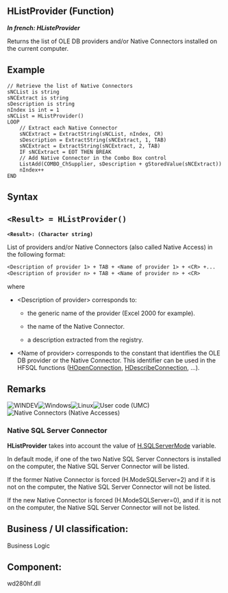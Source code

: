 
## HListProvider (Function)

***In french: HListeProvider***



<a name="XUse"></a>
<a name="Use"></a>
<a name="description"></a>
Returns the list of OLE DB providers and/or Native Connectors installed on the current computer.


<a name="Example1"></a>
<a name="sample_code"></a>

## Example


```wl
// Retrieve the list of Native Connectors
sNCList is string
sNCExtract is string
sDescription is string
nIndex is int = 1
sNCList = HListProvider()
LOOP
	// Extract each Native Connector
	sNCExtract = ExtractString(sNCList, nIndex, CR)
	sDescription = ExtractString(sNCExtract, 1, TAB)
	sNCExtract = ExtractString(sNCExtract, 2, TAB)
	IF sNCExtract = EOT THEN BREAK
	// Add Native Connector in the Combo Box control
	ListAdd(COMBO_ChSupplier, sDescription + gStoredValue(sNCExtract))
	nIndex++
END
```

<a name="XSYNTAX"></a>
<a name="SYNTAX1"></a>

## Syntax

`<Result> = HListProvider()`
---

**`<Result>: (Character string)`**

List of providers and/or Native Connectors (also called Native Access) in the following format: 

```txt
<Description of provider 1> + TAB + <Name of provider 1> + <CR> +...
<Description of provider n> + TAB + <Name of provider n> + <CR>
```
where

- &lt;Description of provider&gt; corresponds to:

	- the generic name of the provider (Excel 2000 for example).

	- the name of the Native Connector.

	- a description extracted from the registry.




- &lt;Name of provider&gt; corresponds to the constant that identifies the OLE DB provider or the Native Connector. This identifier can be used in the HFSQL functions ([HOpenConnection](../WDLang4/3044107.md), [HDescribeConnection](../WDLang4/3044205.md), ...).






<a name="NOTE0"></a>
<a name="NOTE0_1"></a>

## Remarks
![WINDEV](https://doc.pcsoft.fr/ext/images/us/WD.png)![Windows](https://doc.pcsoft.fr/ext/images/us/WINDOWS.png)![Linux](https://doc.pcsoft.fr/ext/images/us/LX.png)![User code (UMC)](https://doc.pcsoft.fr/ext/images/us/MCU.png)![Native Connectors (Native Accesses)](https://doc.pcsoft.fr/ext/images/us/AN.png) 

### Native SQL Server Connector
<a name="native_sql_server_connector_ELTPARAGRAPHE000051"></a>

**HListProvider** takes into account the value of [H.SQLServerMode](../WDLang4/3044276.md) variable. 

In default mode, if one of the two Native SQL Server Connectors is installed on the computer, the Native SQL Server Connector will be listed.

If the former Native Connector is forced (H.ModeSQLServer=2) and if it is not on the computer, the Native SQL Server Connector will not be listed.

If the new Native Connector is forced (H.ModeSQLServer=0), and if it is not on the computer, the Native SQL Server Connector will not be listed.

<a name="XComponent"></a>

## Business / UI classification:
Business Logic
## Component:
wd280hf.dll
